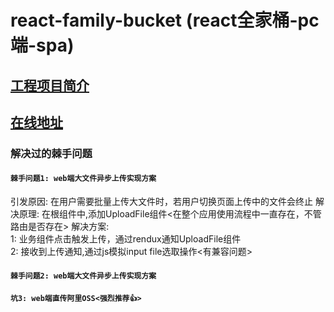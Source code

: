# react-family-bucket (react全家桶-pc端-spa)<br>

##  [工程项目简介](http://blog.csdn.net/guodongxiaren)

##  [在线地址](https://agent.ipx.net "欢迎入驻")


### 解决过的棘手问题

#### `棘手问题1: web端大文件异步上传实现方案`
引发原因: 在用户需要批量上传大文件时，若用户切换页面上传中的文件会终止
解决原理: 在根组件中,添加UploadFile组件<在整个应用使用流程中一直存在，不管路由是否存在>
解决方案: <br>
    1: 业务组件点击触发上传，通过rendux通知UploadFile组件<br>
    2: 接收到上传通知,通过js模拟input file选取操作<有兼容问题><br>

#### `棘手问题2: web端大文件异步上传实现方案`

#### `坑3: web端直传阿里OSS<强烈推荐👍>`

